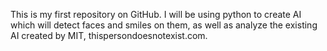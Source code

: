 This is my first repository on GitHub. I will be using python to create AI which will detect faces and smiles on them, as well as analyze the existing AI created by MIT, thispersondoesnotexist.com.